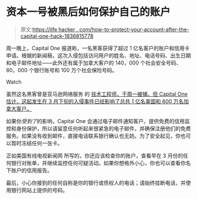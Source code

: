 # 资本一号被黑后如何保护自己的账户

> 原文:[https://life hacker . com/how-to-protect-your-account-after-the-capital-one-hack-1836815778](https://lifehacker.com/how-to-protect-your-account-after-the-capital-one-hack-1836815778)

周一晚上，Capital One 报道称，一名黑客获得了超过 1 亿名客户的账户和信用卡申请。根据的新闻稿，这次入侵包括访问用户的姓名、地址、电话号码、出生日期和电子邮件地址——此外还有属于加拿大客户的 140，000 个社会安全号码、80，000 个银行账号和 100 万个社会保险号码。

Watch

虽然这名黑客曾是亚马逊网络服务 的 [技术工程师，于周一被捕，但 Capital One 估计，这起发生在 3 月下旬的入侵事件已经影响了总共 1 亿名美国和 600 万名加拿大客户。](https://www.cnn.com/2019/07/29/business/capital-one-data-breach/index.html)

如果你*受到了*的影响，Capital One 会通过电子邮件通知客户，提供免费的信用监控和身份保护，所以请留意任何听起来很紧急的电子邮件，并确保注册他们的免费服务。如果没有收到邮件，直接电话联系银行确认也无妨。为了安全起见，你也可以暂时冻结任何一张卡。

正如美国有线电视新闻网 所写的，你还应该检查你的账户，查看早在 3 月份的任何银行对账单，并继续监控任何可疑活动。如果你想格外小心，你也可以查看你名下账户的信用报告。

最后，小心你接到的任何自称是你的银行或债权人的电话；请始终挂断电话，并使用银行网站上提供的号码。